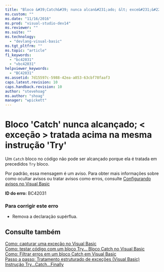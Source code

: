```yaml
---
title: "Bloco &#39;Catch&#39; nunca alcan&#231;ado; &lt; exce&#231;&#227;o &gt; tratada acima na mesma instru&#231;&#227;o &#39;Try&#39; | Microsoft Docs"
ms.custom: ""
ms.date: "11/16/2016"
ms.prod: "visual-studio-dev14"
ms.reviewer: ""
ms.suite: ""
ms.technology: 
  - "devlang-visual-basic"
ms.tgt_pltfrm: ""
ms.topic: "article"
f1_keywords: 
  - "bc42031"
  - "vbc42031"
helpviewer_keywords: 
  - "BC42031"
ms.assetid: 7d15597c-5988-42ea-a853-63cbf78faaf3
caps.latest.revision: 10
caps.handback.revision: 10
author: "stevehoag"
ms.author: "shoag"
manager: "wpickett"
---
```

# Bloco &#39;Catch&#39; nunca alcan&#231;ado; &lt; exce&#231;&#227;o &gt; tratada acima na mesma instru&#231;&#227;o &#39;Try&#39;
Um `Catch` bloco no código não pode ser alcançado porque ela é tratada em precedidos `Try` bloco.  
  
 Por padrão, essa mensagem é um aviso. Para obter mais informações sobre como ocultar avisos ou tratar avisos como erros, consulte [Configurando avisos no Visual Basic](/visual-studio/ide/configuring-warnings-in-visual-basic)  
  
 **ID do erro:** BC42031  
  
### Para corrigir este erro  
  
-   Remova a declaração supérflua.  
  
## Consulte também  
 [Como: capturar uma exceção no Visual Basic](http://msdn.microsoft.com/pt-br/f3063c89-d2bf-49b1-91b5-b87edfb18b95)   
 [Como: testar código com um bloco Try... Bloco Catch no Visual Basic](http://msdn.microsoft.com/pt-br/8368e205-ed73-4185-a247-af84fb4fafa9)   
 [Como: Filtrar erros em um bloco Catch em Visual Basic](http://msdn.microsoft.com/pt-br/85964d0a-56e7-4301-a96e-5eaea23b7b9b)   
 [Passo a passo: Tratamento estruturado de exceções \(Visual Basic\)](http://msdn.microsoft.com/pt-br/440da655-4b32-490b-8b16-bfe46f41fa76)   
 [Instrução Try...Catch...Finally](../../visual-basic/language-reference/statements/try-catch-finally-statement.md)